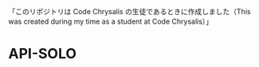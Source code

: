 「このリポジトリは Code Chrysalis の生徒であるときに作成しました（This was created during my time as a student at Code Chrysalis）」

# API-SOLO
